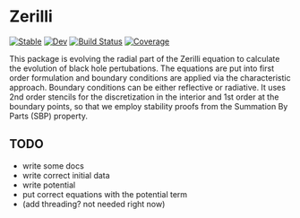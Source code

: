 # Zerilli

[![Stable](https://img.shields.io/badge/docs-stable-blue.svg)](https://svretina.github.io/Zerilli.jl/stable/)
[![Dev](https://img.shields.io/badge/docs-dev-blue.svg)](https://svretina.github.io/Zerilli.jl/dev/)
[![Build Status](https://github.com/svretina/Zerilli.jl/actions/workflows/CI.yml/badge.svg?branch=master)](https://github.com/svretina/Zerilli.jl/actions/workflows/CI.yml?query=branch%3Amaster)
[![Coverage](https://codecov.io/gh/svretina/Zerilli.jl/branch/master/graph/badge.svg)](https://codecov.io/gh/svretina/Zerilli.jl)

This package is evolving the radial part of the Zerilli equation to calculate 
the evolution of black hole pertubations. The equations are put into first order
formulation and boundary conditions are applied via the characteristic approach. Boundary conditions
can be either reflective or radiative. It uses 2nd order stencils for the discretization
in the interior and 1st order at the boundary points, so that we employ stability proofs from 
the Summation By Parts (SBP) property. 


## TODO
- write some docs 
- write correct initial data
- write potential
- put correct equations with the potential term
- (add threading? not needed right now)
